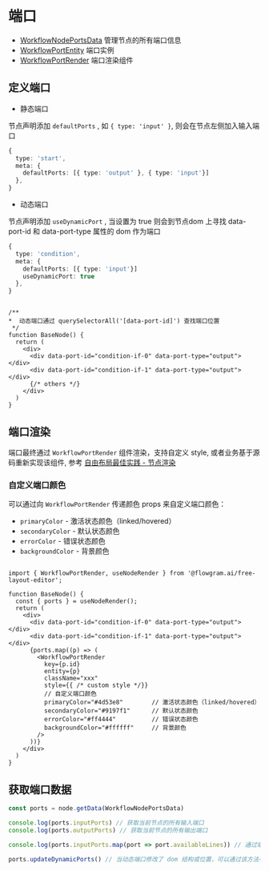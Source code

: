 # 端口

* [WorkflowNodePortsData](https://github.com/bytedance/flowgram.ai/blob/main/packages/canvas-engine/free-layout-core/src/entity-datas/workflow-node-ports-data.ts) 管理节点的所有端口信息
* [WorkflowPortEntity](https://github.com/bytedance/flowgram.ai/blob/main/packages/canvas-engine/free-layout-core/src/entities/workflow-port-entity.ts) 端口实例
* [WorkflowPortRender](https://github.com/bytedance/flowgram.ai/blob/main/packages/plugins/free-lines-plugin/src/components/workflow-port-render/index.tsx) 端口渲染组件

## 定义端口

* 静态端口

节点声明添加 `defaultPorts` , 如 `{ type: 'input' }`, 则会在节点左侧加入输入端口

```ts pure title="node-registries.ts"
{
  type: 'start',
  meta: {
    defaultPorts: [{ type: 'output' }, { type: 'input'}]
  },
}
```

* 动态端口

节点声明添加 `useDynamicPort` , 当设置为 true 则会到节点dom 上寻找 data-port-id 和 data-port-type 属性的 dom 作为端口

```ts pure title="node-registries.ts"
{
  type: 'condition',
  meta: {
    defaultPorts: [{ type: 'input'}]
    useDynamicPort: true
  },
}

```

```tsx pure

/**
*  动态端口通过 querySelectorAll('[data-port-id]') 查找端口位置
 */
function BaseNode() {
  return (
    <div>
      <div data-port-id="condition-if-0" data-port-type="output"></div>
      <div data-port-id="condition-if-1" data-port-type="output"></div>
      {/* others */}
    </div>
  )
}
```

## 端口渲染

端口最终通过 `WorkflowPortRender` 组件渲染，支持自定义 style, 或者业务基于源码重新实现该组件, 参考 [自由布局最佳实践 - 节点渲染](https://github.com/bytedance/flowgram.ai/blob/main/apps/demo-free-layout/src/components/base-node/node-wrapper.tsx)

### 自定义端口颜色

可以通过向 `WorkflowPortRender` 传递颜色 props 来自定义端口颜色：

* `primaryColor` - 激活状态颜色（linked/hovered）
* `secondaryColor` - 默认状态颜色
* `errorColor` - 错误状态颜色
* `backgroundColor` - 背景颜色

```tsx pure

import { WorkflowPortRender, useNodeRender } from '@flowgram.ai/free-layout-editor';

function BaseNode() {
  const { ports } = useNodeRender();
  return (
    <div>
      <div data-port-id="condition-if-0" data-port-type="output"></div>
      <div data-port-id="condition-if-1" data-port-type="output"></div>
      {ports.map((p) => (
        <WorkflowPortRender
          key={p.id}
          entity={p}
          className="xxx"
          style={{ /* custom style */}}
          // 自定义端口颜色
          primaryColor="#4d53e8"        // 激活状态颜色（linked/hovered）
          secondaryColor="#9197f1"      // 默认状态颜色
          errorColor="#ff4444"          // 错误状态颜色
          backgroundColor="#ffffff"     // 背景颜色
        />
      ))}
    </div>
  )
}
```

## 获取端口数据

```ts pure
const ports = node.getData(WorkflowNodePortsData)

console.log(ports.inputPorts) // 获取当前节点的所有输入端口
console.log(ports.outputPorts) // 获取当前节点的所有输出端口

console.log(ports.inputPorts.map(port => port.availableLines)) // 通过端口找到连接的线条

ports.updateDynamicPorts() // 当动态端口修改了 dom 结构或位置，可以通过该方法手动刷新端口位置(dom 渲染有延迟，最好在 useEffect 或者 setTimeout 执行)
```
